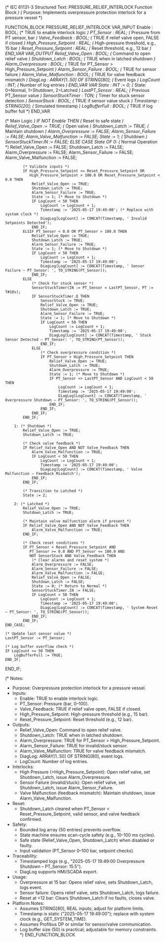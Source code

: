 (* IEC 61131-3 Structured Text: PRESSURE_RELIEF_INTERLOCK Function Block *)
(* Purpose: Implements overpressure protection interlock for a pressure vessel *)

FUNCTION_BLOCK PRESSURE_RELIEF_INTERLOCK
VAR_INPUT
    Enable : BOOL;                  (* TRUE to enable interlock logic *)
    PT_Sensor : REAL;               (* Pressure from PT sensor, bar *)
    Valve_Feedback : BOOL;          (* TRUE if relief valve open, FALSE if closed *)
    High_Pressure_Setpoint : REAL;  (* High-pressure threshold, e.g., 15 bar *)
    Reset_Pressure_Setpoint : REAL; (* Reset threshold, e.g., 12 bar *)
END_VAR
VAR_OUTPUT
    Relief_Valve_Open : BOOL;       (* Command to open relief valve *)
    Shutdown_Latch : BOOL;          (* TRUE when in latched shutdown *)
    Alarm_Overpressure : BOOL;      (* TRUE for PT_Sensor > High_Pressure_Setpoint *)
    Alarm_Sensor_Failure : BOOL;    (* TRUE for sensor failure *)
    Alarm_Valve_Malfunction : BOOL; (* TRUE for valve feedback mismatch *)
    DiagLog : ARRAY[1..50] OF STRING[80]; (* Event logs *)
    LogCount : INT;                 (* Number of log entries *)
END_VAR
VAR
    State : INT := 0;               (* State: 0=Normal, 1=Shutdown, 2=Latched *)
    LastPT_Sensor : REAL;           (* Previous PT_Sensor value *)
    SensorStuckTimer : TON;         (* Timer for stuck sensor detection *)
    SensorStuck : BOOL;             (* TRUE if sensor value stuck *)
    Timestamp : STRING[20];         (* Simulated timestamp *)
    LogBufferFull : BOOL;           (* TRUE if log buffer full *)
END_VAR

(* Main Logic *)
IF NOT Enable THEN
    (* Reset to safe state *)
    Relief_Valve_Open := TRUE;      (* Open valve *)
    Shutdown_Latch := TRUE;         (* Maintain shutdown *)
    Alarm_Overpressure := FALSE;
    Alarm_Sensor_Failure := FALSE;
    Alarm_Valve_Malfunction := FALSE;
    State := 1;                     (* Shutdown *)
    SensorStuckTimer.IN := FALSE;
ELSE
    CASE State OF
        0: (* Normal Operation *)
            Relief_Valve_Open := FALSE;
            Shutdown_Latch := FALSE;
            Alarm_Overpressure := FALSE;
            Alarm_Sensor_Failure := FALSE;
            Alarm_Valve_Malfunction := FALSE;
            
            (* Validate inputs *)
            IF High_Pressure_Setpoint <= Reset_Pressure_Setpoint OR 
               High_Pressure_Setpoint > 100.0 OR Reset_Pressure_Setpoint < 0.0 THEN
                Relief_Valve_Open := TRUE;
                Shutdown_Latch := TRUE;
                Alarm_Sensor_Failure := TRUE;
                State := 1; (* Move to Shutdown *)
                IF LogCount < 50 THEN
                    LogCount := LogCount + 1;
                    Timestamp := '2025-05-17 19:49:00'; (* Replace with system clock *)
                    DiagLog[LogCount] := CONCAT(Timestamp, ' Invalid Setpoints Detected');
                END_IF;
            ELSIF PT_Sensor < 0.0 OR PT_Sensor > 100.0 THEN
                Relief_Valve_Open := TRUE;
                Shutdown_Latch := TRUE;
                Alarm_Sensor_Failure := TRUE;
                State := 1; (* Move to Shutdown *)
                IF LogCount < 50 THEN
                    LogCount := LogCount + 1;
                    Timestamp := '2025-05-17 19:49:00';
                    DiagLog[LogCount] := CONCAT(Timestamp, ' Sensor Failure – PT_Sensor: ', TO_STRING(PT_Sensor));
                END_IF;
            ELSE
                (* Check for stuck sensor *)
                SensorStuckTimer(IN := PT_Sensor = LastPT_Sensor, PT := T#10s);
                IF SensorStuckTimer.Q THEN
                    SensorStuck := TRUE;
                    Relief_Valve_Open := TRUE;
                    Shutdown_Latch := TRUE;
                    Alarm_Sensor_Failure := TRUE;
                    State := 1; (* Move to Shutdown *)
                    IF LogCount < 50 THEN
                        LogCount := LogCount + 1;
                        Timestamp := '2025-05-17 19:49:00';
                        DiagLog[LogCount] := CONCAT(Timestamp, ' Stuck Sensor Detected – PT_Sensor: ', TO_STRING(PT_Sensor));
                    END_IF;
                ELSE
                    (* Check overpressure condition *)
                    IF PT_Sensor > High_Pressure_Setpoint THEN
                        Relief_Valve_Open := TRUE;
                        Shutdown_Latch := TRUE;
                        Alarm_Overpressure := TRUE;
                        State := 1; (* Move to Shutdown *)
                        IF PT_Sensor <> LastPT_Sensor AND LogCount < 50 THEN
                            LogCount := LogCount + 1;
                            Timestamp := '2025-05-17 19:49:00';
                            DiagLog[LogCount] := CONCAT(Timestamp, ' Overpressure Shutdown – PT_Sensor: ', TO_STRING(PT_Sensor));
                        END_IF;
                    END_IF;
                END_IF;
            END_IF;
        
        1: (* Shutdown *)
            Relief_Valve_Open := TRUE;
            Shutdown_Latch := TRUE;
            
            (* Check valve feedback *)
            IF Relief_Valve_Open AND NOT Valve_Feedback THEN
                Alarm_Valve_Malfunction := TRUE;
                IF LogCount < 50 THEN
                    LogCount := LogCount + 1;
                    Timestamp := '2025-05-17 19:49:00';
                    DiagLog[LogCount] := CONCAT(Timestamp, ' Valve Malfunction – Feedback Mismatch');
                END_IF;
            END_IF;
            
            (* Transition to Latched *)
            State := 2;
        
        2: (* Latched *)
            Relief_Valve_Open := TRUE;
            Shutdown_Latch := TRUE;
            
            (* Maintain valve malfunction alarm if present *)
            IF Relief_Valve_Open AND NOT Valve_Feedback THEN
                Alarm_Valve_Malfunction := TRUE;
            END_IF;
            
            (* Check reset conditions *)
            IF PT_Sensor < Reset_Pressure_Setpoint AND 
               PT_Sensor >= 0.0 AND PT_Sensor <= 100.0 AND
               NOT SensorStuck AND Valve_Feedback THEN
                (* Clear alarms and reset system *)
                Alarm_Overpressure := FALSE;
                Alarm_Sensor_Failure := FALSE;
                Alarm_Valve_Malfunction := FALSE;
                Relief_Valve_Open := FALSE;
                Shutdown_Latch := FALSE;
                State := 0; (* Return to Normal *)
                SensorStuckTimer.IN := FALSE;
                IF LogCount < 50 THEN
                    LogCount := LogCount + 1;
                    Timestamp := '2025-05-17 19:49:00';
                    DiagLog[LogCount] := CONCAT(Timestamp, ' System Reset – PT_Sensor: ', TO_STRING(PT_Sensor));
                END_IF;
            END_IF;
    END_CASE;
    
    (* Update last sensor value *)
    LastPT_Sensor := PT_Sensor;
    
    (* Log buffer overflow check *)
    IF LogCount >= 50 THEN
        LogBufferFull := TRUE;
    END_IF;
END_IF;

(* Notes:
   - Purpose: Overpressure protection interlock for a pressure vessel.
   - Inputs:
     - Enable: TRUE to enable interlock logic.
     - PT_Sensor: Pressure (bar, 0–100).
     - Valve_Feedback: TRUE if relief valve open, FALSE if closed.
     - High_Pressure_Setpoint: High-pressure threshold (e.g., 15 bar).
     - Reset_Pressure_Setpoint: Reset threshold (e.g., 12 bar).
   - Outputs:
     - Relief_Valve_Open: Command to open relief valve.
     - Shutdown_Latch: TRUE when in latched shutdown.
     - Alarm_Overpressure: TRUE for PT_Sensor > High_Pressure_Setpoint.
     - Alarm_Sensor_Failure: TRUE for invalid/stuck sensor.
     - Alarm_Valve_Malfunction: TRUE for valve feedback mismatch.
     - DiagLog: ARRAY[1..50] OF STRING[80], event logs.
     - LogCount: Number of log entries.
   - Interlocks:
     - High Pressure (>High_Pressure_Setpoint): Open relief valve, set Shutdown_Latch, issue Alarm_Overpressure.
     - Sensor Failure (invalid/stuck): Open relief valve, set Shutdown_Latch, issue Alarm_Sensor_Failure.
     - Valve Malfunction (feedback mismatch): Maintain shutdown, issue Alarm_Valve_Malfunction.
   - Reset:
     - Shutdown_Latch cleared when PT_Sensor < Reset_Pressure_Setpoint, valid sensor, and valve feedback confirmed.
   - Safety:
     - Bounded log array (50 entries) prevents overflow.
     - State machine ensures scan-cycle safety (e.g., 10–100 ms cycles).
     - Safe state (Relief_Valve_Open, Shutdown_Latch) when disabled or faulty.
     - Input validation (PT_Sensor 0–100 bar, setpoint checks).
   - Traceability:
     - Timestamped logs (e.g., "2025-05-17 19:49:00 Overpressure Shutdown – PT_Sensor: 15.5").
     - DiagLog supports HMI/SCADA export.
   - Usage:
     - Overpressure at 15 bar: Opens relief valve, sets Shutdown_Latch, logs event.
     - Sensor failure: Opens relief valve, sets Shutdown_Latch, logs failure.
     - Reset at <12 bar: Clears Shutdown_Latch if no faults, closes valve.
   - Platform Notes:
     - Assumes STRING[80], REAL inputs; adjust for platform limits.
     - Timestamp is static ("2025-05-17 19:49:00"); replace with system clock (e.g., GET_SYSTEM_TIME).
     - Assumes Profibus DP or similar for sensor/valve communication.
     - Log buffer size (50) is practical; adjustable for memory constraints.
*)
END_FUNCTION_BLOCK
